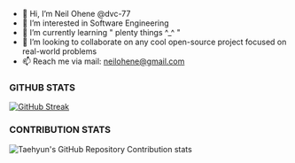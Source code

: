 - 👋 Hi, I’m Neil Ohene @dvc-77
- 👀 I’m interested in Software Engineering 
- 🌱 I’m currently learning " plenty things ^_^ "
- 💞️ I’m looking to collaborate on any cool open-source project focused on real-world problems
- 📫 Reach me via mail:
     neilohene@gmail.com
     
     
     
###    GITHUB STATS
[![GitHub Streak](https://streak-stats.demolab.com?user=dvc-77&theme=gruvbox&mode=weekly)](https://git.io/streak-stats)


###  CONTRIBUTION STATS
![Taehyun's GitHub Repository Contribution stats](https://github-contributor-stats.vercel.app/api?username=dvc-77)
